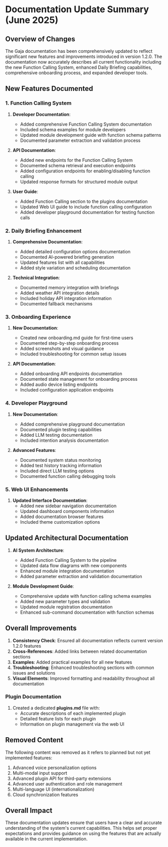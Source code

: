 # Documentation Update Summary (June 2025)

## Overview of Changes

The Gaja documentation has been comprehensively updated to reflect significant new features and improvements introduced in version 1.2.0. The documentation now accurately describes all current functionality including the new Function Calling System, enhanced Daily Briefing capabilities, comprehensive onboarding process, and expanded developer tools.

## New Features Documented

### 1. Function Calling System

1. **Developer Documentation**:
   - Added comprehensive Function Calling System documentation
   - Included schema examples for module developers
   - Updated module development guide with function schema patterns
   - Documented parameter extraction and validation process

2. **API Documentation**:
   - Added new endpoints for the Function Calling System
   - Documented schema retrieval and execution endpoints
   - Added configuration endpoints for enabling/disabling function calling
   - Updated response formats for structured module output

3. **User Guide**:
   - Added Function Calling section to the plugins documentation
   - Updated Web UI guide to include function calling configuration
   - Added developer playground documentation for testing function calls

### 2. Daily Briefing Enhancement

1. **Comprehensive Documentation**:
   - Added detailed configuration options documentation
   - Documented AI-powered briefing generation
   - Updated features list with all capabilities
   - Added style variation and scheduling documentation

2. **Technical Integration**:
   - Documented memory integration with briefings
   - Added weather API integration details
   - Included holiday API integration information
   - Documented fallback mechanisms

### 3. Onboarding Experience

1. **New Documentation**:
   - Created new onboarding.md guide for first-time users
   - Documented step-by-step onboarding process
   - Added screenshots and visual guidance
   - Included troubleshooting for common setup issues

2. **API Documentation**:
   - Added onboarding API endpoints documentation
   - Documented state management for onboarding process
   - Added audio device listing endpoints
   - Included configuration application endpoints

### 4. Developer Playground

1. **New Documentation**:
   - Added comprehensive playground documentation
   - Documented plugin testing capabilities
   - Added LLM testing documentation
   - Included intention analysis documentation

2. **Advanced Features**:
   - Documented system status monitoring
   - Added test history tracking information
   - Included direct LLM testing options
   - Documented function calling debugging tools

### 5. Web UI Enhancements

1. **Updated Interface Documentation**:
   - Added new sidebar navigation documentation
   - Updated dashboard components information
   - Added documentation browser features
   - Included theme customization options

## Updated Architectural Documentation

1. **AI System Architecture**:
   - Added Function Calling System to the pipeline
   - Updated data flow diagrams with new components
   - Enhanced module integration documentation
   - Added parameter extraction and validation documentation

2. **Module Development Guide**:
   - Comprehensive update with function calling schema examples
   - Added new parameter types and validation
   - Updated module registration documentation
   - Enhanced sub-command documentation with function schemas

## Overall Improvements

1. **Consistency Check**: Ensured all documentation reflects current version 1.2.0 features
2. **Cross-References**: Added links between related documentation sections
3. **Examples**: Added practical examples for all new features
4. **Troubleshooting**: Enhanced troubleshooting sections with common issues and solutions
5. **Visual Elements**: Improved formatting and readability throughout all documentation

### Plugin Documentation

1. Created a dedicated **plugins.md** file with:
   - Accurate descriptions of each implemented plugin
   - Detailed feature lists for each plugin
   - Information on plugin management via the web UI

## Removed Content

The following content was removed as it refers to planned but not yet implemented features:

1. Advanced voice personalization options
2. Multi-modal input support
3. Advanced plugin API for third-party extensions
4. Advanced user authentication and role management
5. Multi-language UI (internationalization)
6. Cloud synchronization features

## Overall Impact

These documentation updates ensure that users have a clear and accurate understanding of the system's current capabilities. This helps set proper expectations and provides guidance on using the features that are actually available in the current implementation.
